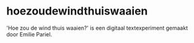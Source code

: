 # hoezoudewindthuiswaaien
'Hoe zou de wind thuis waaien?' is een digitaal textexperiment gemaakt door Emilie Pariel.
